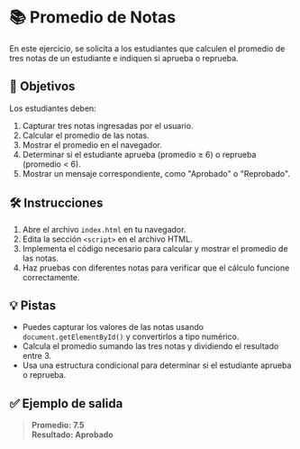 # 📚 Promedio de Notas

En este ejercicio, se solicita a los estudiantes que calculen el promedio de tres notas de un estudiante e indiquen si aprueba o reprueba.

## 🎯 Objetivos

Los estudiantes deben:

1. Capturar tres notas ingresadas por el usuario.
2. Calcular el promedio de las notas.
3. Mostrar el promedio en el navegador.
4. Determinar si el estudiante aprueba (promedio ≥ 6) o reprueba (promedio < 6).
5. Mostrar un mensaje correspondiente, como "Aprobado" o "Reprobado".

## 🛠️ Instrucciones

1. Abre el archivo `index.html` en tu navegador.
2. Edita la sección `<script>` en el archivo HTML.
3. Implementa el código necesario para calcular y mostrar el promedio de las notas.
4. Haz pruebas con diferentes notas para verificar que el cálculo funcione correctamente.

## 💡 Pistas

- Puedes capturar los valores de las notas usando `document.getElementById()` y convertirlos a tipo numérico.
- Calcula el promedio sumando las tres notas y dividiendo el resultado entre 3.
- Usa una estructura condicional para determinar si el estudiante aprueba o reprueba.

## ✅ Ejemplo de salida

> **Promedio: 7.5**  
> **Resultado: Aprobado**